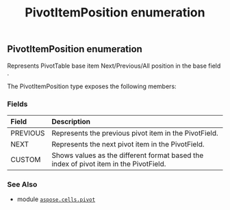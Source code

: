﻿---
title: PivotItemPosition enumeration
second_title: Aspose.Cells for Python via .NET API References
description: 
type: docs
weight: 340
url: /aspose.cells.pivot/pivotitemposition/
is_root: false
---

## PivotItemPosition enumeration

Represents PivotTable base item Next/Previous/All position in the base field .



The PivotItemPosition type exposes the following members:

### Fields
| Field | Description |
| :- | :- |
| PREVIOUS | Represents the previous pivot item in the PivotField. |
| NEXT | Represents the next pivot item in the PivotField. |
| CUSTOM | Shows values as the different format based the index of pivot item in the PivotField. |



### See Also
* module [`aspose.cells.pivot`](..)

